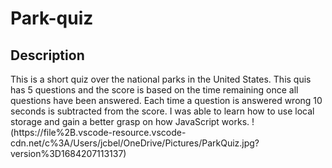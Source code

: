 # Park-quiz
## Description 
This is a short quiz over the national parks in the United States. This quis has 5 questions and the score is based on the time remaining once all questions have been answered. Each time a question is answered wrong 10 seconds is subtracted from the score. 
I was able to learn how to use local storage and gain a better grasp on how JavaScript works.
!(https://file%2B.vscode-resource.vscode-cdn.net/c%3A/Users/jcbel/OneDrive/Pictures/ParkQuiz.jpg?version%3D1684207113137)